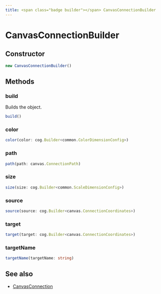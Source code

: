 ```yaml
---
title: <span class="badge builder"></span> CanvasConnectionBuilder
---
```

# <span class="badge builder"></span> CanvasConnectionBuilder

## Constructor

```typescript
new CanvasConnectionBuilder()
```
## Methods

### <span class="badge object-method"></span> build

Builds the object.

```typescript
build()
```

### <span class="badge object-method"></span> color

```typescript
color(color: cog.Builder<common.ColorDimensionConfig>)
```

### <span class="badge object-method"></span> path

```typescript
path(path: canvas.ConnectionPath)
```

### <span class="badge object-method"></span> size

```typescript
size(size: cog.Builder<common.ScaleDimensionConfig>)
```

### <span class="badge object-method"></span> source

```typescript
source(source: cog.Builder<canvas.ConnectionCoordinates>)
```

### <span class="badge object-method"></span> target

```typescript
target(target: cog.Builder<canvas.ConnectionCoordinates>)
```

### <span class="badge object-method"></span> targetName

```typescript
targetName(targetName: string)
```

## See also

 * <span class="badge object-type-interface"></span> [CanvasConnection](./object-CanvasConnection.md)
